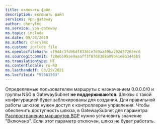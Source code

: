 ```yaml
---
title: включить файл
description: включить файл
services: vpn-gateway
author: cherylmc
ms.service: vpn-gateway
ms.topic: include
ms.date: 09/28/2019
ms.author: cherylmc
ms.custom: include file
ms.openlocfilehash: cf9d4c3fd96df83361e7d9aa89ba702d37265ec6
ms.sourcegitcommit: f28ebb95ae9aaaff3f87d8388a09b41e0b3445b5
ms.translationtype: HT
ms.contentlocale: ru-RU
ms.lasthandoff: 03/29/2021
ms.locfileid: "95561503"
---
```

Определяемые пользователем маршруты с назначением 0.0.0.0/0 и группы NSG в GatewaySubnet **не поддерживаются**. Шлюзы с такой конфигурацией будет заблокированы для создания. Для правильной работы шлюзов нужен доступ к контроллерам управления. Чтобы обеспечить доступность шлюза, в GatewaySubnet для параметра [Распространение маршрутов BGP](../articles/virtual-network/virtual-networks-udr-overview.md#border-gateway-protocol) нужно установить значение "Включено". Если этот параметр отключен, шлюз не будет работать.